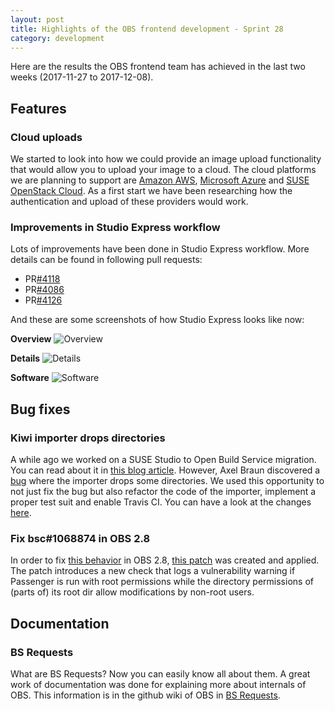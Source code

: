 ```yaml
---
layout: post
title: Highlights of the OBS frontend development - Sprint 28
category: development
---
```

Here are the results the OBS frontend team has achieved in the last two weeks (2017-11-27 to 2017-12-08).


## Features

### Cloud uploads

We started to look into how we could provide an image upload functionality that would allow you to upload your image to a cloud. The cloud platforms we are planning to support are [Amazon AWS](https://aws.amazon.com/de/), [Microsoft Azure](https://azure.microsoft.com/de-de/) and [SUSE OpenStack Cloud](https://www.suse.com/de-de/products/suse-openstack-cloud/). As a first start we have been researching how the authentication and upload of these providers would work.

### Improvements in Studio Express workflow

Lots of improvements have been done in Studio Express workflow. More details can be found in following pull requests:

* PR[#4118](https://github.com/openSUSE/open-build-service/pull/4118)
* PR[#4086](https://github.com/openSUSE/open-build-service/pull/4086)
* PR[#4126](https://github.com/openSUSE/open-build-service/pull/4126)

And these are some screenshots of how Studio Express looks like now:

**Overview**
![Overview](https://user-images.githubusercontent.com/24919/32554606-a1fa23e8-c49a-11e7-835f-45f61eb2e956.png)

**Details**
![Details](https://user-images.githubusercontent.com/24919/32554602-9f88305a-c49a-11e7-87f4-7aae6ddfcbad.png)

**Software**
![Software](https://user-images.githubusercontent.com/24919/32554591-9a3420fa-c49a-11e7-92d7-10ab54968a6d.png)


## Bug fixes

### Kiwi importer drops directories

A while ago we worked on a SUSE Studio to Open Build Service migration. You can read about it in
[this blog article](http://openbuildservice.org/2017/05/31/studio-import/).
However, Axel Braun discovered a [bug](https://bugzilla.opensuse.org/show_bug.cgi?id=1064307) where the importer drops some directories.
We used this opportunity to not just fix the bug but also refactor the code of the importer, implement a proper test suit and enable Travis CI.
You can have a look at the changes [here](https://github.com/openSUSE/obs-service-kiwi_import/pull/11).

### Fix bsc#1068874 in OBS 2.8

In order to fix [this behavior](https://bugzilla.novell.com/show_bug.cgi?id=1068874) in OBS 2.8, [this patch](https://build.opensuse.org/request/show/546389) was
created and applied. The patch introduces a new check that logs a vulnerability warning if Passenger is run with root permissions while the directory permissions
of (parts of) its root dir allow modifications by non-root users.


## Documentation

### BS Requests

What are BS Requests? Now you can easily know all about them. A great work of documentation was done for explaining more about internals of OBS. This
information is in the github wiki of OBS in [BS Requests](https://github.com/openSUSE/open-build-service/wiki/BS-Requests).
